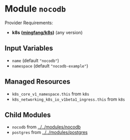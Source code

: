 
# Module `nocodb`

Provider Requirements:
* **k8s ([mingfang/k8s](https://registry.terraform.io/providers/mingfang/k8s/latest))** (any version)

## Input Variables
* `name` (default `"nocodb"`)
* `namespace` (default `"nocodb-example"`)

## Managed Resources
* `k8s_core_v1_namespace.this` from `k8s`
* `k8s_networking_k8s_io_v1beta1_ingress.this` from `k8s`

## Child Modules
* `nocodb` from [../../modules/nocodb](../../modules/nocodb)
* `postgres` from [../../modules/postgres](../../modules/postgres)

